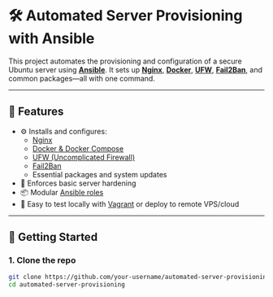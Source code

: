 # 🛠️ Automated Server Provisioning with Ansible

This project automates the provisioning and configuration of a secure Ubuntu server using [**Ansible**](https://www.ansible.com/). It sets up [**Nginx**](https://nginx.org/), [**Docker**](https://www.docker.com/), [**UFW**](https://wiki.ubuntu.com/UncomplicatedFirewall), [**Fail2Ban**](https://www.fail2ban.org/), and common packages—all with one command.

---

## 📌 Features

- ⚙️ Installs and configures:
  - [Nginx](https://nginx.org/)
  - [Docker & Docker Compose](https://docs.docker.com/)
  - [UFW (Uncomplicated Firewall)](https://wiki.ubuntu.com/UncomplicatedFirewall)
  - [Fail2Ban](https://www.fail2ban.org/wiki/index.php/Main_Page)
  - Essential packages and system updates
- 🔐 Enforces basic server hardening
- 📦 Modular [Ansible roles](https://docs.ansible.com/ansible/latest/user_guide/playbooks_reuse_roles.html)
- 🧪 Easy to test locally with [Vagrant](https://www.vagrantup.com/) or deploy to remote VPS/cloud

---

## 🚀 Getting Started

### 1. Clone the repo
```bash
git clone https://github.com/your-username/automated-server-provisioning.git
cd automated-server-provisioning
